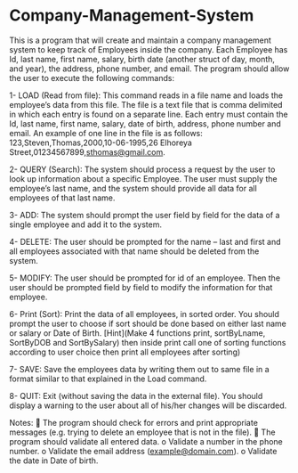 # Company-Management-System
This is a program that will create and maintain a company 
management system to keep track of Employees inside the company. 
Each Employee has Id, last name, first name, salary, birth date (another struct of 
day, month, and year), the address, phone number, and email. 
The program should allow the user to execute the following commands:

1- LOAD (Read from file): This command reads in a file name and loads the 
employee’s data from this file. The file is a text file that is comma delimited in 
which each entry is found on a separate line. 
Each entry must contain the Id, last name, first name, salary, date of birth, 
address, phone number and email. An example of one line in the file is as 
follows: 
123,Steven,Thomas,2000,10-06-1995,26 Elhoreya Street,01234567899,sthomas@gmail.com.

2- QUERY (Search): The system should process a request by the user to look up 
information about a specific Employee. The user must supply the employee’s 
last name, and the system should provide all data for all employees of that last 
name. 

3- ADD: The system should prompt the user field by field for the data of a single 
employee and add it to the system.

4- DELETE: The user should be prompted for the name – last and first and all 
employees associated with that name should be deleted from the system.

5- MODIFY: The user should be prompted for id of an employee. Then the user 
should be prompted field by field to modify the information for that employee.

6- Print (Sort): Print the data of all employees, in sorted order. 
You should prompt the user to choose if sort should be done based on either 
last name or salary or Date of Birth. 
[Hint](Make 4 functions print, sortByLname, SortByDOB and SortBySalary) 
then inside print call one of sorting functions according to user choice then 
print all employees after sorting) 

7- SAVE: Save the employees data by writing them out to same file in a format 
similar to that explained in the Load command.

8- QUIT: Exit (without saving the data in the external file). You should display a 
warning to the user about all of his/her changes will be discarded.
 
Notes:
 The program should check for errors and print appropriate messages (e.g. 
trying to delete an employee that is not in the file). 
 The program should validate all entered data. 
o Validate a number in the phone number. 
o Validate the email address (example@domain.com). 
o Validate the date in Date of birth. 
